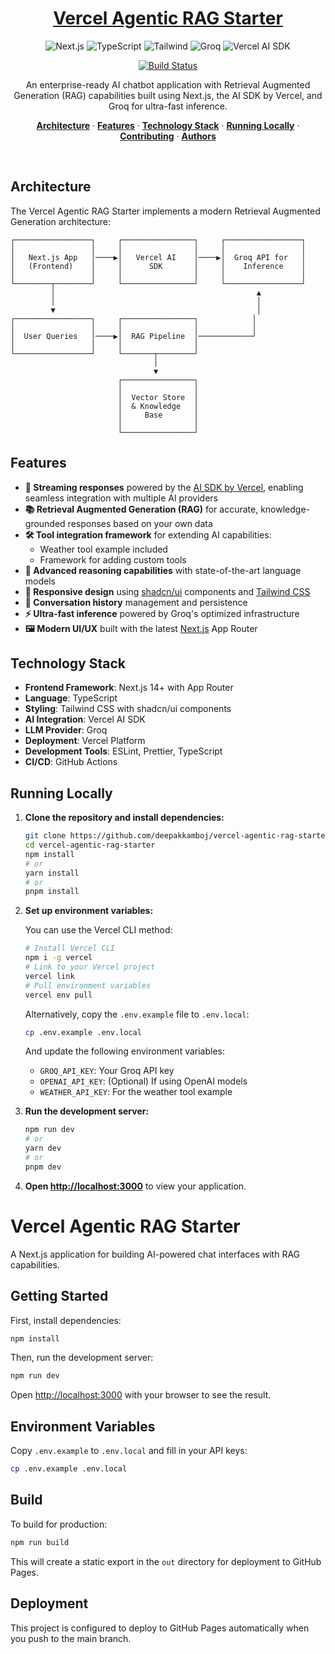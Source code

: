 <a href="https://ai-sdk-starter-groq.vercel.app">
  <h1 align="center">Vercel Agentic RAG Starter</h1>
</a>

<p align="center">
  <img src="https://img.shields.io/badge/Next.js-000000?style=flat-square&logo=next.js&logoColor=white" alt="Next.js" />
  <img src="https://img.shields.io/badge/TypeScript-3178C6?style=flat-square&logo=typescript&logoColor=white" alt="TypeScript" />
  <img src="https://img.shields.io/badge/Tailwind_CSS-38B2AC?style=flat-square&logo=tailwind-css&logoColor=white" alt="Tailwind" />
  <img src="https://img.shields.io/badge/Groq-FF6B6B?style=flat-square&logo=groq&logoColor=white" alt="Groq" />
  <img src="https://img.shields.io/badge/Vercel_AI_SDK-000000?style=flat-square&logo=vercel&logoColor=white" alt="Vercel AI SDK" />
</p>

<p align="center">
  <a href="https://github.com/deepakkamboj/vercel-agentic-rag-starter/actions/workflows/ci.yml">
    <img src="https://img.shields.io/github/actions/workflow/status/deepakkamboj/vercel-agentic-rag-starter/ci.yml?branch=main&label=build&style=flat-square&logo=github" alt="Build Status" />
  </a>
</p>

<p align="center">
  An enterprise-ready AI chatbot application with Retrieval Augmented Generation (RAG) capabilities built using Next.js, the AI SDK by Vercel, and Groq for ultra-fast inference.
</p>

<p align="center">
  <a href="#architecture"><strong>Architecture</strong></a> ·
  <a href="#features"><strong>Features</strong></a> ·
  <a href="#technology-stack"><strong>Technology Stack</strong></a> · 
  <a href="#running-locally"><strong>Running Locally</strong></a> ·
  <a href="#contributing"><strong>Contributing</strong></a> ·
  <a href="#authors"><strong>Authors</strong></a>
</p>
<br/>

## Architecture

The Vercel Agentic RAG Starter implements a modern Retrieval Augmented Generation architecture:

```
┌─────────────────┐     ┌────────────────┐     ┌─────────────────┐
│                 │     │                │     │                 │
│   Next.js App   │────▶│   Vercel AI    │────▶│  Groq API for   │
│   (Frontend)    │     │      SDK       │     │    Inference    │
│                 │     │                │     │                 │
└────────┬────────┘     └────────────────┘     └─────────────────┘
         │                                             ▲
         │                                             │
         ▼                                             │
┌─────────────────┐     ┌────────────────┐            │
│                 │     │                │            │
│  User Queries   │────▶│  RAG Pipeline  │────────────┘
│                 │     │                │
└─────────────────┘     └───────┬────────┘
                                │
                                ▼
                        ┌────────────────┐
                        │                │
                        │  Vector Store  │
                        │  & Knowledge   │
                        │     Base       │
                        │                │
                        └────────────────┘
```

## Features

- **🚀 Streaming responses** powered by the [AI SDK by Vercel](https://sdk.vercel.ai/docs), enabling seamless integration with multiple AI providers
- **📚 Retrieval Augmented Generation (RAG)** for accurate, knowledge-grounded responses based on your own data
- **🛠️ Tool integration framework** for extending AI capabilities:
  - Weather tool example included
  - Framework for adding custom tools
- **🧠 Advanced reasoning capabilities** with state-of-the-art language models
- **📱 Responsive design** using [shadcn/ui](https://ui.shadcn.com/) components and [Tailwind CSS](https://tailwindcss.com)
- **🔄 Conversation history** management and persistence
- **⚡️ Ultra-fast inference** powered by Groq's optimized infrastructure
- **🖼️ Modern UI/UX** built with the latest [Next.js](https://nextjs.org) App Router

## Technology Stack

- **Frontend Framework**: Next.js 14+ with App Router
- **Language**: TypeScript
- **Styling**: Tailwind CSS with shadcn/ui components
- **AI Integration**: Vercel AI SDK
- **LLM Provider**: Groq
- **Deployment**: Vercel Platform
- **Development Tools**: ESLint, Prettier, TypeScript
- **CI/CD**: GitHub Actions

## Running Locally

1. **Clone the repository and install dependencies:**

   ```bash
   git clone https://github.com/deepakkamboj/vercel-agentic-rag-starter.git
   cd vercel-agentic-rag-starter
   npm install
   # or
   yarn install
   # or
   pnpm install
   ```

2. **Set up environment variables:**

   You can use the Vercel CLI method:

   ```bash
   # Install Vercel CLI
   npm i -g vercel
   # Link to your Vercel project
   vercel link
   # Pull environment variables
   vercel env pull
   ```

   Alternatively, copy the `.env.example` file to `.env.local`:

   ```bash
   cp .env.example .env.local
   ```

   And update the following environment variables:

   - `GROQ_API_KEY`: Your Groq API key
   - `OPENAI_API_KEY`: (Optional) If using OpenAI models
   - `WEATHER_API_KEY`: For the weather tool example

3. **Run the development server:**

   ```bash
   npm run dev
   # or
   yarn dev
   # or
   pnpm dev
   ```

4. **Open [http://localhost:3000](http://localhost:3000)** to view your application.

# Vercel Agentic RAG Starter

A Next.js application for building AI-powered chat interfaces with RAG capabilities.

## Getting Started

First, install dependencies:

```bash
npm install
```

Then, run the development server:

```bash
npm run dev
```

Open [http://localhost:3000](http://localhost:3000) with your browser to see the result.

## Environment Variables

Copy `.env.example` to `.env.local` and fill in your API keys:

```bash
cp .env.example .env.local
```

## Build

To build for production:

```bash
npm run build
```

This will create a static export in the `out` directory for deployment to GitHub Pages.

## Deployment

This project is configured to deploy to GitHub Pages automatically when you push to the main branch.
